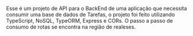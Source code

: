Esse é um projeto de API para o BackEnd de uma aplicação que necessita consumir uma base de dados de Tarefas, o projeto foi feito utilizando TypeScript, NoSQL, TypeORM, Express e CORs.
O passo a passo de consumo de rotas se encontra na região de realeses.

